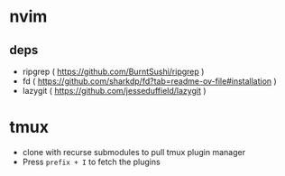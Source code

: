 # nvim
## deps
- ripgrep ( https://github.com/BurntSushi/ripgrep )
- fd ( https://github.com/sharkdp/fd?tab=readme-ov-file#installation )
- lazygit ( https://github.com/jesseduffield/lazygit )

# tmux
- clone with recurse submodules to pull tmux plugin manager
- Press `prefix + I` to fetch the plugins

